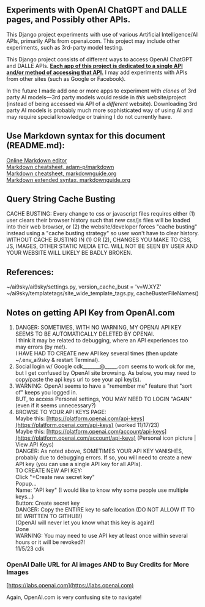 ## Experiments with OpenAI ChatGPT and DALLE pages, and Possibly other APIs.

This Django project experiments with use of various Artificial Intelligence/AI APIs, primarily APIs 
from openai.com. This project may include other experiments, such as 3rd-party model testing.

This Django project consists of different ways to access OpenAI ChatGPT and DALLE APIs. <u>__Each app of 
this project is dedicated to a single API and/or method of accessing that API.__</u> I may add experiments 
with APIs from other sites (such as Google or Facebook).

In the future I made add one or more apps to experiment with *clones* of 3rd party AI models&mdash;3rd 
party models would reside in *this* website/project (instead of being accessed via API of a 
*different* website). Downloading 3rd party AI models is probably much more sophisticated way
of using AI and may require special knowledge or training I do not currently have.

## Use Markdown syntax for this document (README.md):

[Online Markdown editor](https://stackedit.io/app#)  
[Markdown cheatsheet, adam-p/markdown](https://github.com/adam-p/markdown-here/wiki/Markdown-Cheatsheet)  
[Markdown cheatsheet, markdownguide.org](https://www.markdownguide.org/cheat-sheet/)  
[Markdown extended syntax, markdownguide.org](https://www.markdownguide.org/extended-syntax/)

## Query String Cache Busting

CACHE BUSTING: Every change to css or javascript files requires either (1) user clears their browser history such that new
css/js files will be loaded into their web browser, or (2) the website/developer forces "cache busting" instead using a "cache
busting strategy" so user won't have to clear history. WITHOUT CACHE BUSTING IN (1) OR (2), CHANGES YOU MAKE TO CSS, JS,
IMAGES, OTHER STATIC MEDIA ETC. WILL NOT BE SEEN BY USER AND YOUR WEBSITE WILL LIKELY BE BADLY BROKEN. 

## References:

~/ai9sky/ai9sky/settings.py, version_cache_bust = 'v=W.XYZ'
~/ai9sky/templatetags/site_wide_template_tags.py, cacheBusterFileNames()

## Notes on getting API Key from OpenAI.com

1. DANGER: SOMETIMES, WITH NO WARNING, MY OPENAI API KEY SEEMS TO BE AUTOMATICALLY DELETED BY OPENAI.  
   I think it may be related to debugging, where an API experiences too may errors (by me!).  
   I HAVE HAD TO CREATE new API key several times (then update ~/.env_ai9sky & restart Terminal).
2. Social login w/ Google cdk_______@_____.com seems to work ok for me, but I get confused by OpenAI 
   site browsing. As below, you may need to copy/paste the api keys url to see your api key(s).  
3. WARNING: OpenAI seems to have a "remember me" feature that "sort of" keeps you logged in.  
   BUT, to access Personal settings, YOU MAY NEED TO LOGIN "AGAIN" (even if it seems unnecessary?)
4. BROWSE TO YOUR API KEYS PAGE:  
   Maybe this: [https://platform.openai.com/api-keys](https://platform.openai.com/api-keys) (worked 11/17/23)  
   Maybe this: [https://platform.openai.com/account/api-keys](https://platform.openai.com/account/api-keys) (Personal icon picture | View API Keys)  
   DANGER: As noted above, SOMETIMES YOUR API KEY VANISHES, probably due to debugging errors. If so, you will need to 
   create a new API key (you can use a single API key for all APIs).  
   TO CREATE NEW API KEY:  
   Click "+Create new secret key"  
   Popup...  
   Name: "API key" (I would like to know why some people use multiple keys...)  
   Button: Create secret key  
   DANGER: Copy the ENTIRE key to safe location (DO NOT ALLOW IT TO BE WRITTEN TO GITHUB!)  
   (OpenAI will never let you know what this key is again!)  
   Done  
   WARNING: You may need to use API key at least once within several hours or it will be revoked?!  
11/5/23 cdk  
   
### OpenAI Dalle URL for AI images AND to Buy Credits for More Images

[https://labs.openai.com](https://labs.openai.com)  

Again, OpenAI.com is very confusing site to navigate!  


